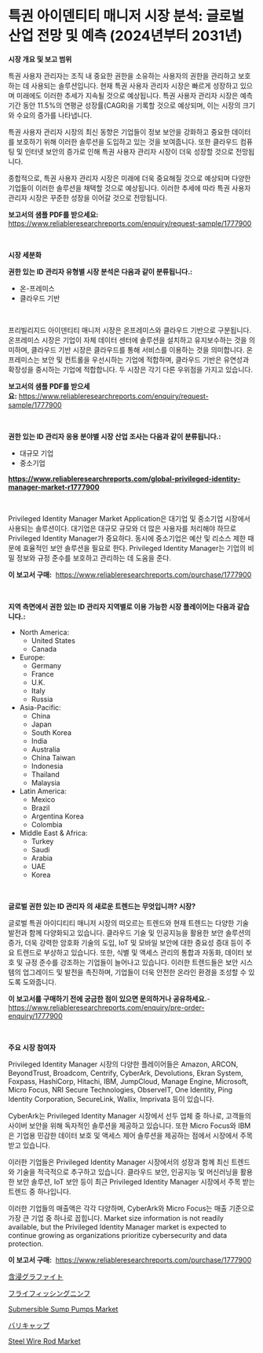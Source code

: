 <p><h1>특권 아이덴티티 매니저 시장 분석: 글로벌 산업 전망 및 예측 (2024년부터 2031년)</h1></p><p><strong>시장 개요 및 보고 범위</strong></p>
<p><p>특권 사용자 관리자는 조직 내 중요한 권한을 소유하는 사용자의 권한을 관리하고 보호하는 데 사용되는 솔루션입니다. 현재 특권 사용자 관리자 시장은 빠르게 성장하고 있으며 미래에도 이러한 추세가 지속될 것으로 예상됩니다. 특권 사용자 관리자 시장은 예측 기간 동안 11.5%의 연평균 성장률(CAGR)을 기록할 것으로 예상되며, 이는 시장의 크기와 수요의 증가를 나타냅니다.</p><p>특권 사용자 관리자 시장의 최신 동향은 기업들이 정보 보안을 강화하고 중요한 데이터를 보호하기 위해 이러한 솔루션을 도입하고 있는 것을 보여줍니다. 또한 클라우드 컴퓨팅 및 인터넷 보안의 증가로 인해 특권 사용자 관리자 시장이 더욱 성장할 것으로 전망됩니다.</p><p>종합적으로, 특권 사용자 관리자 시장은 미래에 더욱 중요해질 것으로 예상되며 다양한 기업들이 이러한 솔루션을 채택할 것으로 예상됩니다. 이러한 추세에 따라 특권 사용자 관리자 시장은 꾸준한 성장을 이어갈 것으로 전망됩니다.</p></p>
<p><strong>보고서의 샘플 PDF를 받으세요:</strong> <a href="https://www.reliableresearchreports.com/enquiry/request-sample/1777900">https://www.reliableresearchreports.com/enquiry/request-sample/1777900</a></p>
<p>&nbsp;</p>
<p><strong>시장 세분화</strong></p>
<p><strong>권한 있는 ID 관리자 유형별 시장 분석은 다음과 같이 분류됩니다.:</strong></p>
<p><ul><li>온-프레미스</li><li>클라우드 기반</li></ul></p>
<p>&nbsp;</p>
<p><p>프리빌리지드 아이덴티티 매니저 시장은 온프레미스와 클라우드 기반으로 구분됩니다. 온프레미스 시장은 기업이 자체 데이터 센터에 솔루션을 설치하고 유지보수하는 것을 의미하며, 클라우드 기반 시장은 클라우드를 통해 서비스를 이용하는 것을 의미합니다. 온프레미스는 보안 및 컨트롤을 우선시하는 기업에 적합하며, 클라우드 기반은 유연성과 확장성을 중시하는 기업에 적합합니다. 두 시장은 각기 다른 우위점을 가지고 있습니다.</p></p>
<p><strong>보고서의 샘플 PDF를 받으세요:</strong>&nbsp;<a href="https://www.reliableresearchreports.com/enquiry/request-sample/1777900">https://www.reliableresearchreports.com/enquiry/request-sample/1777900</a></p>
<p>&nbsp;</p>
<p><strong> 권한 있는 ID 관리자 응용 분야별 시장 산업 조사는 다음과 같이 분류됩니다.:</strong></p>
<p><ul><li>대규모 기업</li><li>중소기업</li></ul></p>
<p><strong><a href="https://www.reliableresearchreports.com/global-privileged-identity-manager-market-r1777900">https://www.reliableresearchreports.com/global-privileged-identity-manager-market-r1777900</a></strong></p>
<p>&nbsp;</p>
<p><p>Privileged Identity Manager Market Application은 대기업 및 중소기업 시장에서 사용되는 솔루션이다. 대기업은 대규모 규모와 더 많은 사용자를 처리해야 하므로 Privileged Identity Manager가 중요하다. 동시에 중소기업은 예산 및 리소스 제한 때문에 효율적인 보안 솔루션을 필요로 한다. Privileged Identity Manager는 기업의 비밀 정보와 규정 준수를 보호하고 관리하는 데 도움을 준다.</p></p>
<p><strong>이 보고서 구매:</strong>&nbsp; <a href="https://www.reliableresearchreports.com/purchase/1777900">https://www.reliableresearchreports.com/purchase/1777900</a></p>
<p>&nbsp;</p>
<p><strong>지역 측면에서 권한 있는 ID 관리자 지역별로 이용 가능한 시장 플레이어는 다음과 같습니다.:</strong></p>
<p><ul>
    <li>
        North America:
        <ul>
            <li>United States</li>
            <li>Canada</li>
        </ul>
    </li>
    <li>
        Europe:
        <ul>
            <li>Germany</li>
            <li>France</li>
            <li>U.K.</li>
            <li>Italy</li>
            <li>Russia</li>
        </ul>
    </li>
    <li>
        Asia-Pacific:
        <ul>
            <li>China</li>
            <li>Japan</li>
            <li>South Korea</li>
            <li>India</li>
            <li>Australia</li>
            <li>China Taiwan</li>
            <li>Indonesia</li>
            <li>Thailand</li>
            <li>Malaysia</li>
        </ul>
    </li>
    <li>
        Latin America:
        <ul>
            <li>Mexico</li>
            <li>Brazil</li>
            <li>Argentina Korea</li>
            <li>Colombia</li>
        </ul>
    </li>
    <li>
        Middle East & Africa:
        <ul>
            <li>Turkey</li>
            <li>Saudi</li>
            <li>Arabia</li>
            <li>UAE</li>
            <li>Korea</li>
        </ul>
    </li>
    </ul></p>
<p>&nbsp;</p>
<p><strong>글로벌 권한 있는 ID 관리자 의 새로운 트렌드는 무엇입니까? 시장?</strong></p>
<p><p>글로벌 특권 아이디티티 매니저 시장의 떠오르는 트렌드와 현재 트렌드는 다양한 기술 발전과 함께 다양화되고 있습니다. 클라우드 기술 및 인공지능을 활용한 보안 솔루션의 증가, 더욱 강력한 암호화 기술의 도입, IoT 및 모바일 보안에 대한 중요성 증대 등이 주요 트렌드로 부상하고 있습니다. 또한, 식별 및 액세스 관리의 통합과 자동화, 데이터 보호 및 규정 준수를 강조하는 기업들이 늘어나고 있습니다. 이러한 트렌드들은 보안 시스템의 업그레이드 및 발전을 촉진하며, 기업들이 더욱 안전한 온라인 환경을 조성할 수 있도록 도와줍니다.</p></p>
<p><strong>이 보고서를 구매하기 전에 궁금한 점이 있으면 문의하거나 공유하세요.</strong>- <a href="https://www.reliableresearchreports.com/enquiry/pre-order-enquiry/1777900">https://www.reliableresearchreports.com/enquiry/pre-order-enquiry/1777900</a></p>
<p>&nbsp;</p>
<p><strong>주요 시장 참여자</strong></p>
<p><p>Privileged Identity Manager 시장의 다양한 플레이어들은 Amazon, ARCON, BeyondTrust, Broadcom, Centrify, CyberArk, Devolutions, Ekran System, Foxpass, HashiCorp, Hitachi, IBM, JumpCloud, Manage Engine, Microsoft, Micro Focus, NRI Secure Technologies, ObserveIT, One Identity, Ping Identity Corporation, SecureLink, Wallix, Imprivata 등이 있습니다.</p><p>CyberArk는 Privileged Identity Manager 시장에서 선두 업체 중 하나로, 고객들의 사이버 보안을 위해 독자적인 솔루션을 제공하고 있습니다. 또한 Micro Focus와 IBM은 기업용 민감한 데이터 보호 및 액세스 제어 솔루션을 제공하는 점에서 시장에서 주목 받고 있습니다.</p><p>이러한 기업들은 Privileged Identity Manager 시장에서의 성장과 함께 최신 트렌드와 기술을 적극적으로 추구하고 있습니다. 클라우드 보안, 인공지능 및 머신러닝을 활용한 보안 솔루션, IoT 보안 등이 최근 Privileged Identity Manager 시장에서 주목 받는 트렌드 중 하나입니다.</p><p>이러한 기업들의 매출액은 각각 다양하며, CyberArk와 Micro Focus는 매출 기준으로 가장 큰 기업 중 하나로 꼽힙니다. Market size information is not readily available, but the Privileged Identity Manager market is expected to continue growing as organizations prioritize cybersecurity and data protection.</p></p>
<p><strong>이 보고서 구매:</strong>&nbsp;&nbsp;<a href="https://www.reliableresearchreports.com/purchase/1777900">https://www.reliableresearchreports.com/purchase/1777900</a></p>
<p><p><a href="https://medium.com/@pollynsatcherayted345/%E3%82%A4%E3%83%B3%E3%83%97%E3%83%AC%E3%82%B0%E3%83%8A%E3%83%B3%E3%83%86%E3%83%83%E3%83%89-%E3%82%B0%E3%83%A9%E3%83%95%E3%82%A1%E3%82%A4%E3%83%88%E5%B8%82%E5%A0%B4%E3%81%AE%E8%A6%8F%E6%A8%A1-cagr-%E3%83%88%E3%83%AC%E3%83%B3%E3%83%892024%E5%B9%B4-2030%E5%B9%B4-0efca6de3b17">含浸グラファイト</a></p><p><a href="https://github.com/xnljig2898992/Market-Research-Report-List-1/blob/main/189971128737.md">フライフィッシングニンフ</a></p><p><a href="https://github.com/jhcraigie/Market-Research-Report-List-2/blob/main/submersible-sump-pumps-market.md">Submersible Sump Pumps Market</a></p><p><a href="https://github.com/adcxff01450218/Market-Research-Report-List-1/blob/main/165577028739.md">バリキャップ</a></p><p><a href="https://issuu.com/reportprime-2/docs/steel-wire-rod-market-size-2030.pptx">Steel Wire Rod Market</a></p></p>